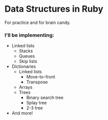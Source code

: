 # Data Structures in Ruby

For practice and for brain candy.

### I'll be implementing:
- Linked lists
  - Stacks
  - Queues
  - Skip lists
- Dictionaries
  - Linked lists
    - Move-to-front
    - Transpose
  - Arrays
  - Trees
    - Binary search tree
    - Splay tree
    - 2-3 tree
- And more!
